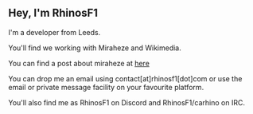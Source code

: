 ## Hey, I'm RhinosF1

I'm a developer from Leeds.

You'll find we working with Miraheze and Wikimedia.

You can find a post about miraheze at [here](https://rhinosf1.com/miraheze)

You can drop me an email using contact[at]rhinosf1[dot]com or use the email or private message facility on your favourite platform.

You'll also find me as RhinosF1 on Discord and RhinosF1/carhino on IRC.


